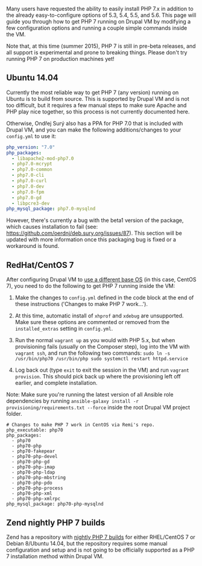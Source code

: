 Many users have requested the ability to easily install PHP 7.x in addition to the already easy-to-configure options of 5.3, 5.4, 5.5, and 5.6. This page will guide you through how to get PHP 7 running on Drupal VM by modifying a few configuration options and running a couple simple commands inside the VM.

Note that, at this time (summer 2015), PHP 7 is still in pre-beta releases, and all support is experimental and prone to breaking things. Please don't try running PHP 7 on production machines yet!

## Ubuntu 14.04

Currently the most reliable way to get PHP 7 (any version) running on Ubuntu is to build from source. This is supported by Drupal VM and is not too difficult, but it requires a few manual steps to make sure Apache and PHP play nice together, so this process is not currently documented here.

Otherwise, Ondřej Surý also has a PPA for PHP 7.0 that is included with Drupal VM, and you can make the following additions/changes to your `config.yml` to use it:

```yaml
php_version: "7.0"
php_packages:
  - libapache2-mod-php7.0
  - php7.0-mcrypt
  - php7.0-common
  - php7.0-cli
  - php7.0-curl
  - php7.0-dev
  - php7.0-fpm
  - php7.0-gd
  - libpcre3-dev
php_mysql_package: php7.0-mysqlnd
```

However, there's currently a bug with the beta1 version of the package, which causes installation to fail (see: https://github.com/oerdnj/deb.sury.org/issues/87). This section will be updated with more information once this packaging bug is fixed or a workaround is found.

## RedHat/CentOS 7

After configuring Drupal VM to [use a different base OS](https://github.com/geerlingguy/drupal-vm/wiki/Using-Different-Base-OSes) (in this case, CentOS 7), you need to do the following to get PHP 7 running inside the VM:

  1. Make the changes to `config.yml` defined in the code block at the end of these instructions ('Changes to make PHP 7 work...').

  2. At this time, automatic install of `xhprof` and `xdebug` are unsupported. Make sure these options are commented or removed from the `installed_extras` setting in `config.yml`.

  3. Run the normal `vagrant up` as you would with PHP 5.x, but when provisioning fails (usually on the Composer step), log into the VM with `vagrant ssh`, and run the following two commands:
    ```
    sudo ln -s /usr/bin/php70 /usr/bin/php
    sudo systemctl restart httpd.service
    ```

  4. Log back out (type `exit` to exit the session in the VM) and run `vagrant provision`. This should pick back up where the provisioning left off earlier, and complete installation.

Note: Make sure you're running the latest version of all Ansible role dependencies by running `ansible-galaxy install -r provisioning/requirements.txt --force` inside the root Drupal VM project folder.

    # Changes to make PHP 7 work in CentOS via Remi's repo.
    php_executable: php70
    php_packages:
      - php70
      - php70-php
      - php70-fakepear
      - php70-php-devel
      - php70-php-gd
      - php70-php-imap
      - php70-php-ldap
      - php70-php-mbstring
      - php70-php-pdo
      - php70-php-process
      - php70-php-xml
      - php70-php-xmlrpc
    php_mysql_package: php70-php-mysqlnd

## Zend nightly PHP 7 builds

Zend has a repository with [nightly PHP 7 builds](http://php7.zend.com/repo.php) for either RHEL/CentOS 7 or Debian 8/Ubuntu 14.04, but the repository requires some manual configuration and setup and is not going to be officially supported as a PHP 7 installation method within Drupal VM.